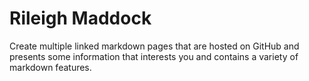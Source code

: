 # Rileigh Maddock
Create multiple linked markdown pages that are hosted on GitHub and presents some information that interests you and contains a variety of markdown features. 
